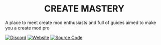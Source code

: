 <div align=center>

# CREATE MASTERY

</div>

A place to meet create mod enthusiasts and full of guides aimed to make you a create mod pro

[![Discord](https://img.shields.io/badge/Discord-Join-5865F2?style=for-the-badge&logo=discord&logoColor=white)](https://discord.gg/RVX6RRqkt5)
[![Website](https://img.shields.io/badge/Website-createmastery.org-4CAF50?style=for-the-badge&logo=google-chrome&logoColor=white)](https://createmastery.org)
[![Source Code](https://img.shields.io/badge/Source_Code-GitHub-181717?style=for-the-badge&logo=github&logoColor=white)](https://github.com/create-mastery/website-new)